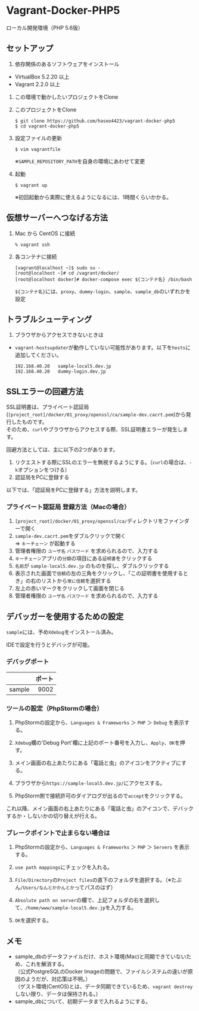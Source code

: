 # Vagrant-Docker-PHP5
ローカル開発環境（PHP 5.6版）

## セットアップ
1. 依存関係のあるソフトウェアをインストール
  * VirtualBox 5.2.20 以上
  * Vagrant 2.2.0 以上

1. この環境で動かしたいプロジェクトをClone

1. このプロジェクトをClone
    ```console
    $ git clone https://github.com/haseo4423/vagrant-docker-php5
    $ cd vagrant-docker-php5
    ```

1. 設定ファイルの更新
    ```console
    $ vim vagrantfile
    ```
    ※`SAMPLE_REPOSITORY_PATH`を自身の環境にあわせて変更

1. 起動
    ```console
    $ vagrant up
    ```
    ※初回起動から実際に使えるようになるには、1時間くらいかかる。


## 仮想サーバーへつなげる方法
1. Mac から CentOS に接続
    ```console
    % vagrant ssh
    ```

1. 各コンテナに接続
    ```console
    [vagrant@localhost ~]$ sudo su -
    [root@localhost ~]# cd /vagrant/docker/
    [root@localhost docker]# docker-compose exec ${コンテナ名} /bin/bash
    ```
    `${コンテナ名}`には、`proxy`、`dummy-login`、`sample`、`sample_db`のいずれかを設定

## トラブルシューティング

1. ブラウザからアクセスできないときは
  * `vagrant-hostsupdater`が動作していない可能性があります。以下を`hosts`に追加してください。
    ```text
    192.168.40.20	sample-local5.dev.jp
    192.168.40.20	dummy-login.dev.jp
    ```

## SSLエラーの回避方法
SSL証明書は、プライベート認証局(`[project_root]/docker/01_proxy/openssl/ca/sample-dev.cacrt.pem`)から発行したものです。  
そのため、`curl`やブラウザからアクセスする際、SSL証明書エラーが発生します。

回避方法としては、主に以下の2つがあります。
1. リクエストする際にSSLのエラーを無視するようにする。（`curl`の場合は、`-k`オプションをつける）
1. 認証局をPCに登録する

以下では、「認証局をPCに登録する」方法を説明します。

### プライベート認証局 登録方法（Macの場合）
1. `[project_root]/docker/01_proxy/openssl/ca/`ディレクトリをファインダーで開く
1. `sample-dev.cacrt.pem`をダブルクリックで開く  
    ⇒ `キーチェーン` が起動する
1. 管理者権限の `ユーザ名` `パスワード` を求められるので、入力する
1. `キーチェーン`アプリの`分類`の項目にある`証明書`をクリックする
1. `名前`が `sample-local5.dev.jp` のものを探し、ダブルクリックする
1. 表示された画面で`信頼`の左の三角をクリックし、「この証明書を使用するとき」の右のリストから`常に信頼`を選択する
1. 左上の赤いマークをクリックして画面を閉じる
1. 管理者権限の `ユーザ名` `パスワード` を求められるので、入力する

## デバッガーを使用するための設定
`sample`には、予め`Xdebug`をインストール済み。

IDEで設定を行うとデバッグが可能。

### デバッグポート
|  | ポート|
|:--|--:|
|sample|9002|

### ツールの設定（PhpStormの場合）
1. PhpStormの設定から、`Languages & Frameworks` ＞ `PHP` ＞ `Debug` を表示する。

1. `Xdebug`欄の'Debug Port'欄に上記のポート番号を入力し、`Apply`、`OK`を押す。

1. メイン画面の右上あたりにある「電話と虫」のアイコンをアクティブにする。

1. ブラウザから`https://sample-local5.dev.jp/`にアクセスする。

1. PhpStorm側で接続許可のダイアログが出るので`accept`をクリックする。

これ以降、メイン画面の右上あたりにある「電話と虫」のアイコンで、デバックするか・しないかの切り替えが行える。

### ブレークポイントで止まらない場合は
1. PhpStormの設定から、`Languages & Frameworks` ＞ `PHP` ＞ `Servers` を表示する。

1. `use path mappings`にチェックを入れる。

1. `File/Directory`の`Project files`の直下のフォルダを選択する。（※たぶん`/Users/なんとかかんとか`ってパスのはず）

1. `Absolute path on server`の欄で、上記フォルダの右を選択して、`/home/www/sample-local5.dev.jp`を入力する。

1. `OK`を選択する。


## メモ
* sample_dbのデータファイルだけ、ホスト環境(Mac)と同期できていないため、これを解消する。  
  （公式PostgreSQLのDocker Imageの問題で、ファイルシステムの違いが原因のようだが、対応策は不明。）  
  （ゲスト環境(CentOS)とは、データ同期できているため、`vagrant destroy`しない限り、データは保持される。）
* sample_dbについて、初期データまで入れるようにする。
  